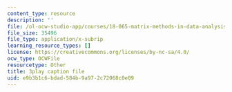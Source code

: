 ```yaml
---
content_type: resource
description: ''
file: /ol-ocw-studio-app/courses/18-065-matrix-methods-in-data-analysis-signal-processing-and-machine-learning-spring-2018/e9b3b1c6bdad584b9a972c72068c0e09_cxTmmasBiC8.vtt
file_size: 35496
file_type: application/x-subrip
learning_resource_types: []
license: https://creativecommons.org/licenses/by-nc-sa/4.0/
ocw_type: OCWFile
resourcetype: Other
title: 3play caption file
uid: e9b3b1c6-bdad-584b-9a97-2c72068c0e09
---
```

